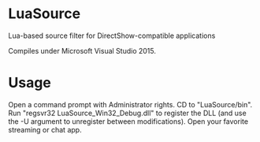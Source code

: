 # LuaSource
Lua-based source filter for DirectShow-compatible applications

Compiles under Microsoft Visual Studio 2015.

# Usage
Open a command prompt with Administrator rights.
CD to "LuaSource/bin".
Run "regsvr32 LuaSource_Win32_Debug.dll" to register the DLL (and use the -U argument to unregister between modifications).
Open your favorite streaming or chat app.
